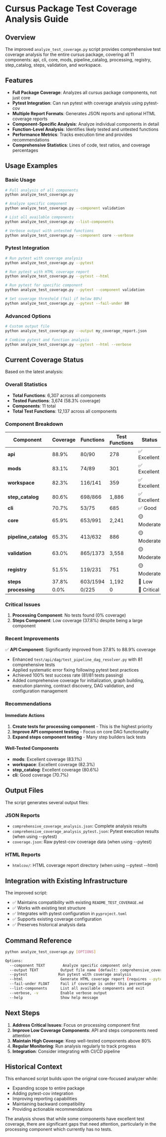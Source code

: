 # Cursus Package Test Coverage Analysis Guide

## Overview

The improved `analyze_test_coverage.py` script provides comprehensive test coverage analysis for the entire cursus package, covering all 11 components: api, cli, core, mods, pipeline_catalog, processing, registry, step_catalog, steps, validation, and workspace.

## Features

- **Full Package Coverage**: Analyzes all cursus package components, not just core
- **Pytest Integration**: Can run pytest with coverage analysis using pytest-cov
- **Multiple Report Formats**: Generates JSON reports and optional HTML coverage reports
- **Component-Specific Analysis**: Analyze individual components in detail
- **Function-Level Analysis**: Identifies likely tested and untested functions
- **Performance Metrics**: Tracks execution time and provides recommendations
- **Comprehensive Statistics**: Lines of code, test ratios, and coverage percentages

## Usage Examples

### Basic Usage

```bash
# Full analysis of all components
python analyze_test_coverage.py

# Analyze specific component
python analyze_test_coverage.py --component validation

# List all available components
python analyze_test_coverage.py --list-components

# Verbose output with untested functions
python analyze_test_coverage.py --component core --verbose
```

### Pytest Integration

```bash
# Run pytest with coverage analysis
python analyze_test_coverage.py --pytest

# Run pytest with HTML coverage report
python analyze_test_coverage.py --pytest --html

# Run pytest for specific component
python analyze_test_coverage.py --pytest --component validation

# Set coverage threshold (fail if below 80%)
python analyze_test_coverage.py --pytest --fail-under 80
```

### Advanced Options

```bash
# Custom output file
python analyze_test_coverage.py --output my_coverage_report.json

# Combine pytest and function analysis
python analyze_test_coverage.py --pytest --html --verbose
```

## Current Coverage Status

Based on the latest analysis:

### Overall Statistics
- **Total Functions**: 6,307 across all components
- **Tested Functions**: 3,674 (58.3% coverage)
- **Components**: 11 total
- **Total Test Functions**: 12,137 across all components

### Component Breakdown

| Component | Coverage | Functions | Test Functions | Status |
|-----------|----------|-----------|----------------|---------|
| **api** | 88.9% | 80/90 | 278 | ✅ Excellent |
| **mods** | 83.1% | 74/89 | 301 | ✅ Excellent |
| **workspace** | 82.3% | 116/141 | 359 | ✅ Excellent |
| **step_catalog** | 80.6% | 698/866 | 1,886 | ✅ Excellent |
| **cli** | 70.7% | 53/75 | 685 | ✅ Good |
| **core** | 65.9% | 653/991 | 2,241 | 🟡 Moderate |
| **pipeline_catalog** | 65.3% | 413/632 | 886 | 🟡 Moderate |
| **validation** | 63.0% | 865/1373 | 3,558 | 🟡 Moderate |
| **registry** | 51.5% | 119/231 | 751 | 🟡 Moderate |
| **steps** | 37.8% | 603/1594 | 1,192 | 🔴 Low |
| **processing** | 0.0% | 0/225 | 0 | 🚨 Critical |

### Critical Issues

1. **Processing Component**: No tests found (0% coverage)
2. **Steps Component**: Low coverage (37.8%) despite being a large component

### Recent Improvements

✅ **API Component**: Significantly improved from 37.8% to 88.9% coverage
- Enhanced `test/api/dag/test_pipeline_dag_resolver.py` with 81 comprehensive tests
- Applied systematic error fixing following pytest best practices
- Achieved 100% test success rate (81/81 tests passing)
- Added comprehensive coverage for initialization, graph building, execution planning, contract discovery, DAG validation, and configuration management

### Recommendations

#### Immediate Actions
1. **Create tests for processing component** - This is the highest priority
2. **Improve API component testing** - Focus on core DAG functionality
3. **Expand steps component testing** - Many step builders lack tests

#### Well-Tested Components
- **mods**: Excellent coverage (83.1%)
- **workspace**: Excellent coverage (82.3%)
- **step_catalog**: Excellent coverage (80.6%)
- **cli**: Good coverage (70.7%)

## Output Files

The script generates several output files:

### JSON Reports
- `comprehensive_coverage_analysis.json`: Complete analysis results
- `comprehensive_coverage_analysis_pytest.json`: Pytest execution results (when using --pytest)
- `coverage.json`: Raw pytest-cov coverage data (when using --pytest)

### HTML Reports
- `htmlcov/`: HTML coverage report directory (when using --pytest --html)

## Integration with Existing Infrastructure

The improved script:
- ✅ Maintains compatibility with existing `README_TEST_COVERAGE.md`
- ✅ Works with existing test structure
- ✅ Integrates with pytest configuration in `pyproject.toml`
- ✅ Supports existing coverage configuration
- ✅ Preserves historical analysis data

## Command Reference

```bash
python analyze_test_coverage.py [OPTIONS]

Options:
  --component TEXT        Analyze specific component only
  --output TEXT          Output file name (default: comprehensive_coverage_analysis.json)
  --pytest              Run pytest with coverage analysis
  --html                 Generate HTML coverage report (requires --pytest)
  --fail-under FLOAT     Fail if coverage is under this percentage
  --list-components      List all available components and exit
  --verbose, -v          Enable verbose output
  --help                 Show help message
```

## Next Steps

1. **Address Critical Issues**: Focus on processing component first
2. **Improve Low Coverage Components**: API and steps components need attention
3. **Maintain High Coverage**: Keep well-tested components above 80%
4. **Regular Monitoring**: Run analysis regularly to track progress
5. **Integration**: Consider integrating with CI/CD pipeline

## Historical Context

This enhanced script builds upon the original core-focused analyzer while:
- Expanding scope to entire package
- Adding pytest-cov integration
- Improving reporting capabilities
- Maintaining backward compatibility
- Providing actionable recommendations

The analysis shows that while some components have excellent test coverage, there are significant gaps that need attention, particularly in the processing component which currently has no tests.
